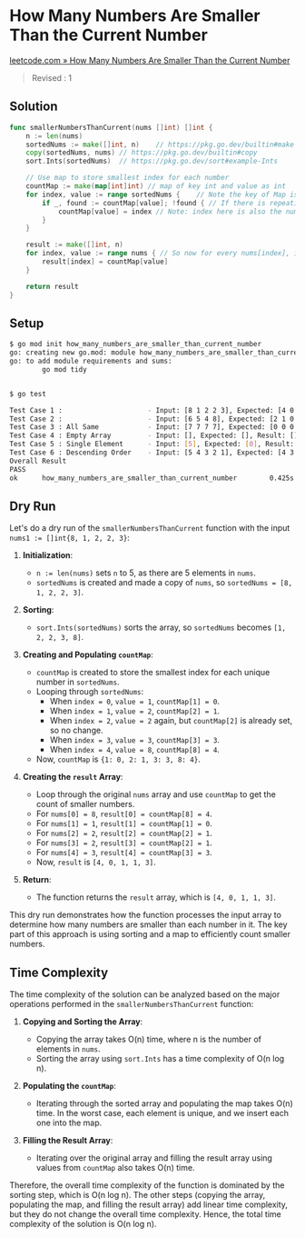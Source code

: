 # How Many Numbers Are Smaller Than the Current Number

[leetcode.com » How Many Numbers Are Smaller Than the Current Number](https://leetcode.com/problems/how-many-numbers-are-smaller-than-the-current-number)

> Revised : 1

## Solution

```go
func smallerNumbersThanCurrent(nums []int) []int {
    n := len(nums)
    sortedNums := make([]int, n)    // https://pkg.go.dev/builtin#make
    copy(sortedNums, nums) // https://pkg.go.dev/builtin#copy
    sort.Ints(sortedNums)  // https://pkg.go.dev/sort#example-Ints

    // Use map to store smallest index for each number
    countMap := make(map[int]int) // map of key int and value as int
    for index, value := range sortedNums {    // Note the key of Map is actually the value in sortedNums, so for [ 0 2 ], we create countMap[0]=0, countMap[2]=1
        if _, found := countMap[value]; !found { // If there is repeation, like 0 1 1, then our countMap[1] should have 1, the second occurance should fail.
            countMap[value] = index // Note: index here is also the number of values that are smaller than the number at this index. For 0th index number, there is no number smaller than this and likewise.
        }
    }

    result := make([]int, n)
    for index, value := range nums { // So now for every nums[index], i need to return how many numbers are smaller than this, which is actually stored in countMap[nums[index]]
        result[index] = countMap[value]
    }

    return result
}
```

## Setup

```bash
$ go mod init how_many_numbers_are_smaller_than_current_number                  
go: creating new go.mod: module how_many_numbers_are_smaller_than_current_number
go: to add module requirements and sums:
        go mod tidy


$ go test

Test Case 1 :                     - Input: [8 1 2 2 3], Expected: [4 0 1 1 3], Result: [4 0 1 1 3]    --------- Pass
Test Case 2 :                     - Input: [6 5 4 8], Expected: [2 1 0 3], Result: [2 1 0 3]    --------- Pass
Test Case 3 : All Same            - Input: [7 7 7 7], Expected: [0 0 0 0], Result: [0 0 0 0]    --------- Pass
Test Case 4 : Empty Array         - Input: [], Expected: [], Result: []    --------- Pass
Test Case 5 : Single Element      - Input: [5], Expected: [0], Result: [0]    --------- Pass
Test Case 6 : Descending Order    - Input: [5 4 3 2 1], Expected: [4 3 2 1 0], Result: [4 3 2 1 0]    --------- Pass
Overall Result
PASS
ok      how_many_numbers_are_smaller_than_current_number        0.425s
```

## Dry Run

Let's do a dry run of the `smallerNumbersThanCurrent` function with the input `nums1 := []int{8, 1, 2, 2, 3}`:

1. **Initialization**:
   - `n := len(nums)` sets `n` to 5, as there are 5 elements in `nums`.
   - `sortedNums` is created and made a copy of `nums`, so `sortedNums = [8, 1, 2, 2, 3]`.

2. **Sorting**:
   - `sort.Ints(sortedNums)` sorts the array, so `sortedNums` becomes `[1, 2, 2, 3, 8]`.

3. **Creating and Populating `countMap`**:
   - `countMap` is created to store the smallest index for each unique number in `sortedNums`.
   - Looping through `sortedNums`:
     - When `index = 0`, `value = 1`, `countMap[1] = 0`.
     - When `index = 1`, `value = 2`, `countMap[2] = 1`.
     - When `index = 2`, `value = 2` again, but `countMap[2]` is already set, so no change.
     - When `index = 3`, `value = 3`, `countMap[3] = 3`.
     - When `index = 4`, `value = 8`, `countMap[8] = 4`.
   - Now, `countMap` is `{1: 0, 2: 1, 3: 3, 8: 4}`.

4. **Creating the `result` Array**:
   - Loop through the original `nums` array and use `countMap` to get the count of smaller numbers.
   - For `nums[0] = 8`, `result[0] = countMap[8] = 4`.
   - For `nums[1] = 1`, `result[1] = countMap[1] = 0`.
   - For `nums[2] = 2`, `result[2] = countMap[2] = 1`.
   - For `nums[3] = 2`, `result[3] = countMap[2] = 1`.
   - For `nums[4] = 3`, `result[4] = countMap[3] = 3`.
   - Now, `result` is `[4, 0, 1, 1, 3]`.

5. **Return**:
   - The function returns the `result` array, which is `[4, 0, 1, 1, 3]`.

This dry run demonstrates how the function processes the input array to determine how many numbers are smaller than each number in it. The key part of this approach is using sorting and a map to efficiently count smaller numbers.

## Time Complexity

The time complexity of the solution can be analyzed based on the major operations performed in the `smallerNumbersThanCurrent` function:

1. **Copying and Sorting the Array**:
   - Copying the array takes O(n) time, where n is the number of elements in `nums`.
   - Sorting the array using `sort.Ints` has a time complexity of O(n log n).

2. **Populating the `countMap`**:
   - Iterating through the sorted array and populating the map takes O(n) time. In the worst case, each element is unique, and we insert each one into the map.

3. **Filling the Result Array**:
   - Iterating over the original array and filling the result array using values from `countMap` also takes O(n) time.

Therefore, the overall time complexity of the function is dominated by the sorting step, which is O(n log n). The other steps (copying the array, populating the map, and filling the result array) add linear time complexity, but they do not change the overall time complexity. Hence, the total time complexity of the solution is O(n log n).